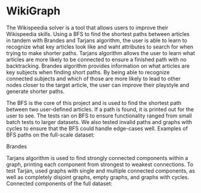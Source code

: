 # WikiGraph
The Wikispeedia solver is a tool that allows users to improve their Wikispeedia skills. Using a BFS to find the shortest paths between articles in tandem with Brandes and Tarjans algorithm, the user is able to learn to recognize what key articles look like and waht attributes to search for when trying to make shorter paths. Tarjans algorithm allows the user to learn what articles are more likely to be connected to ensure a finished path with no backtracking. Brandes algorithm provides information on what articles are key subjects when finding short paths. By being able to recognize connected subjects and which of those are more likely to lead to other nodes closer to the target article, the user can improve their playstyle and generate shorter paths.

The BFS is the core of this project and is used to find the shortest path between two user-defined articles. If a path is found, it is printed out for the user to see. The tests ran on BFS to ensure functionality ranged from small batch tests to larger datasets. We also tested invalid paths and graphs with cycles to ensure that the BFS could handle edge-cases well.
    Examples of BFS paths on the full-scale dataset:

Brandes

Tarjans algorithm is used to find strongly connected components within a graph, printing each component from strongest to weakest connections. To test Tarjan, used graphs with single and multiple connected components, as well as completely disjoint graphs, empty graphs, and graphs with cycles.
    Connected components of the full dataset: